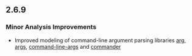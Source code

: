 ## 2.6.9

### Minor Analysis Improvements

* Improved modeling of command-line argument parsing libraries [arg](https://www.npmjs.com/package/arg), [args](https://www.npmjs.com/package/args), [command-line-args](https://www.npmjs.com/package/command-line-args) and [commander](https://www.npmjs.com/package/commander)
